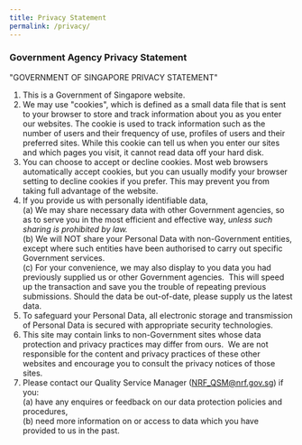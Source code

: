 ```yaml
---
title: Privacy Statement
permalink: /privacy/
---
```

### **Government Agency Privacy Statement**

"GOVERNMENT OF SINGAPORE PRIVACY STATEMENT"

1.  This is a Government of Singapore website.
2.  We may use "cookies", which is defined as a small data file that is sent to your browser to store and track information about you as you enter our websites. The cookie is used to track information such as the number of users and their frequency of use, profiles of users and their preferred sites. While this cookie can tell us when you enter our sites and which pages you visit, it cannot read data off your hard disk.
3.  You can choose to accept or decline cookies. Most web browsers automatically accept cookies, but you can usually modify your browser setting to decline cookies if you prefer. This may prevent you from taking full advantage of the website.
4.  If you provide us with personally identifiable data,  
    (a) We may share necessary data with other Government agencies, so as to serve you in the most efficient and effective way, _unless such sharing is prohibited by law._  
    (b) We will NOT share your Personal Data with non-Government entities, except where such entities have been authorised to carry out specific Government services.  
    (c) For your convenience, we may also display to you data you had previously supplied us or other Government agencies.  This will speed up the transaction and save you the trouble of repeating previous submissions. Should the data be out-of-date, please supply us the latest data.  
5.  To safeguard your Personal Data, all electronic storage and transmission of Personal Data is secured with appropriate security technologies.
6.  This site may contain links to non-Government sites whose data protection and privacy practices may differ from ours.  We are not responsible for the content and privacy practices of these other websites and encourage you to consult the privacy notices of those sites.
7.  Please contact our Quality Service Manager ([NRF\_QSM@nrf.gov.sg](mailto:NRF_QSM@nrf.gov.sg)) if you:  
    (a) have any enquires or feedback on our data protection policies and procedures,  
    (b) need more information on or access to data which you have provided to us in the past.